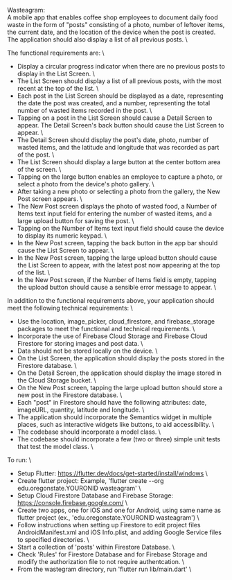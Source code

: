 Wasteagram: \
A mobile app that enables coffee shop employees to document daily food waste in the form of "posts" consisting of a photo, number of leftover items, the current date, and the location of the device when the post is created. The application should also display a list of all previous posts. \

The functional requirements are: \

- Display a circular progress indicator when there are no previous posts to display in the List Screen. \
- The List Screen should display a list of all previous posts, with the most recent at the top of the list. \
- Each post in the List Screen should be displayed as a date, representing the date the post was created, and a number, representing the total number of wasted items recorded in the post. \
- Tapping on a post in the List Screen should cause a Detail Screen to appear. The Detail Screen's back button should cause the List Screen to appear. \
- The Detail Screen should display the post's date, photo, number of wasted items, and the latitude and longitude that was recorded as part of the post. \
- The List Screen should display a large button at the center bottom area of the screen. \
- Tapping on the large button enables an employee to capture a photo, or select a photo from the device's photo gallery. \
- After taking a new photo or selecting a photo from the gallery, the New Post screen appears. \
- The New Post screen displays the photo of wasted food, a Number of Items text input field for entering the number of wasted items, and a large upload button for saving the post. \
- Tapping on the Number of Items text input field should cause the device to display its numeric keypad. \
- In the New Post screen, tapping the back button in the app bar should cause the List Screen to appear. \
- In the New Post screen, tapping the large upload button should cause the List Screen to appear, with the latest post now appearing at the top of the list. \
- In the New Post screen, if the Number of Items field is empty, tapping the upload button should cause a sensible error message to appear. \
 
In addition to the functional requirements above, your application should meet the following technical requirements: \
- Use the location, image_picker, cloud_firestore, and firebase_storage packages to meet the functional and technical requirements. \
- Incorporate the use of Firebase Cloud Storage and Firebase Cloud Firestore for storing images and post data. \
- Data should not be stored locally on the device. \
- On the List Screen, the application should display the posts stored in the Firestore database. \
- On the Detail Screen, the application should display the image stored in the Cloud Storage bucket. \
- On the New Post screen, tapping the large upload button should store a new post in the Firestore database. \
- Each "post" in Firestore should have the following attributes: date, imageURL, quantity, latitude and longitude. \
- The application should incorporate the Semantics widget in multiple places, such as interactive widgets like buttons, to aid accessibility. \
- The codebase should incorporate a model class. \
- The codebase should incorporate a few (two or three) simple unit tests that test the model class. \

To run: \
- Setup Flutter: https://flutter.dev/docs/get-started/install/windows \
- Create flutter project: Example, 'flutter create --org edu.oregonstate.YOURONID wasteagram' \
- Setup Cloud Firestore Database and Firebase Storage: https://console.firebase.google.com/ \
- Create two apps, one for iOS and one for Android, using same name as flutter project (ex., 'edu.oregonstate.YOURONID wasteagram') \
- Follow instructions when setting up Firestore to edit project files AndroidManifest.xml and iOS Info.plist, and adding Google Service files to specified directories. \
- Start a collection of 'posts' within Firestore Database. \
- Check 'Rules' for Firestore Database and for Firebase Storage and modify the authorization file to not require authentcation. \
- From the wastegram directory, run 'flutter run lib/main.dart' \
